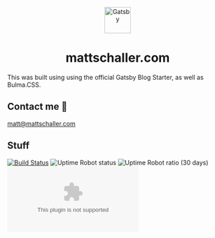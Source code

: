 

<p align="center">
  <a href="https://www.gatsbyjs.org">
    <img alt="Gatsby" src="https://www.gatsbyjs.org/monogram.svg" width="60" />
  </a>
</p>

<h1 align="center">
  mattschaller.com
</h1>

This was built using using the official Gatsby Blog Starter, as well as Bulma.CSS.

## Contact me 🚀
matt@mattschaller.com

## Stuff

[![Build Status](https://travis-ci.com/mattschaller/mattschaller.com.svg?token=d2uhpfGY2GhU1sUNGeDw&branch=master)](https://travis-ci.com/mattschaller/mattschaller.com)
![Uptime Robot status](https://img.shields.io/uptimerobot/status/m783218610-5f0eb4cc586b9e5aedca94a5)
![Uptime Robot ratio (30 days)](https://img.shields.io/uptimerobot/ratio/m783218610-5f0eb4cc586b9e5aedca94a5)
![GitHub](https://img.shields.io/github/license/mattschaller/mattschaller.com)